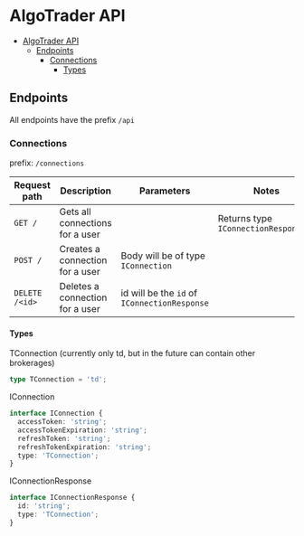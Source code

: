 # AlgoTrader API

- [AlgoTrader API](#algotrader-api)
  - [Endpoints](#endpoints)
    - [Connections](#connections)
      - [Types](#types)

## Endpoints

All endpoints have the prefix `/api`

### Connections

prefix: `/connections`

| Request path   | Description                     | Parameters                                   | Notes                                |
| -------------- | ------------------------------- | -------------------------------------------- | ------------------------------------ |
| `GET /`        | Gets all connections for a user |                                              | Returns type `IConnectionResponse[]` |
| `POST /`       | Creates a connection for a user | Body will be of type `IConnection`           |                                      |
| `DELETE /<id>` | Deletes a connection for a user | id will be the `id` of `IConnectionResponse` |                                      |

#### Types

TConnection (currently only td, but in the future can contain other brokerages)

```typescript
type TConnection = 'td';
```

IConnection

```typescript
interface IConnection {
  accessToken: 'string';
  accessTokenExpiration: 'string';
  refreshToken: 'string';
  refreshTokenExpiration: 'string';
  type: 'TConnection';
}
```

IConnectionResponse

```typescript
interface IConnectionResponse {
  id: 'string';
  type: 'TConnection';
}
```
